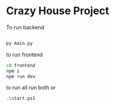 # Crazy House Project


To run backend 

```bash

py main.py
```

to run frontend

```bash
cd frontend
npm i 
npm run dev
```
to run all run both or 
```bash
.\start.ps1
```